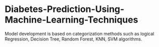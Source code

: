 # Diabetes-Prediction-Using-Machine-Learning-Techniques
 Model development is based on categorization methods such as logical Regression, Decision Tree, Random Forest, KNN, SVM algorithms. 
